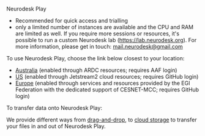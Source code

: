 
Neurodesk Play
- Recommended for quick access and trialling
- only a limited number of instances are available and the CPU and RAM are limited as well. If you require more sessions or resources, it's possible to run a custom Neurodesk lab (https://lab.neurodesk.org). For more information, please get in touch: mail.neurodesk@gmail.com

To use Neurodesk Play, choose the link below closest to your location:

- [Australia](https://play.neurodesk.cloud.edu.au) (enabled through ARDC resources; requires AAF login)
- [US](https://play-america.neurodesk.org) (enabled through Jetstream2 cloud resources; requires GitHub login)
- [Europe](https://play-europe.neurodesk.org) (enabled through services and resources provided by the EGI Federation with the dedicated support of CESNET-MCC; requires GitHub login)

To transfer data onto Neurodesk Play:

We provide different ways from [drag-and-drop](https://www.neurodesk.org/docs/getting-started/neurodesktop/storage/#drag-and-drop), to [cloud storage](https://www.neurodesk.org/docs/getting-started/neurodesktop/storage/#cloud-storage) to transfer your files in and out of Neurodesk Play.
